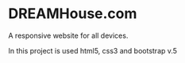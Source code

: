 # DREAMHouse.com

A responsive website for all devices.

In this project is used html5, css3 and bootstrap v.5
